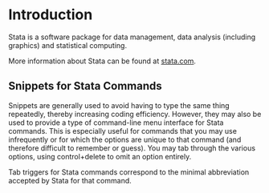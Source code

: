 Introduction
============

Stata is a software package for data management, data analysis (including
graphics) and statistical computing.

More information about Stata can be found at [stata.com](http://www.stata.com/).

Snippets for Stata Commands
---------------------------

Snippets are generally used to avoid having to type the same thing repeatedly, 
thereby increasing coding efficiency. However, they may also be used to provide 
a type of command-line menu interface for Stata commands. This is especially 
useful for commands that you may use infrequently or for which the options are 
unique to that command (and therefore difficult to remember or guess). You may 
tab through the various options, using control+delete to omit an option 
entirely.

Tab triggers for Stata commands correspond to the minimal abbreviation accepted 
by Stata for that command.
